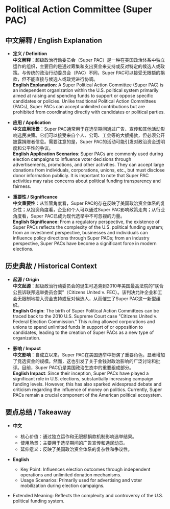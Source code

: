 # Political Action Committee (Super PAC)

## 中文解释 / English Explanation

* **定义 / Definition**  
  **中文解释**：超级政治行动委员会（Super PAC）是一种在美国政治体系中独立运作的组织，主要目的是通过筹集和支出资金来支持或反对特定的候选人或政策。与传统的政治行动委员会（PAC）不同，Super PAC可以接受无限额的捐款，但不能直接与候选人或政党进行协调。  
  **English Explanation**: A Super Political Action Committee (Super PAC) is an independent organization within the U.S. political system primarily aimed at raising and spending funds to support or oppose specific candidates or policies. Unlike traditional Political Action Committees (PACs), Super PACs can accept unlimited contributions but are prohibited from coordinating directly with candidates or political parties.

* **应用 / Application**  
  **中文应用场景**：Super PAC通常用于在选举期间通过广告、宣传和其他活动影响选民决策。它们可以接受来自个人、公司、工会等的大额捐款，但必须公开披露捐赠者信息。需要注意的是，Super PAC的活动可能引发对政治资金透明度和公平性的争议。  
  **English Application Scenarios**: Super PACs are commonly used during election campaigns to influence voter decisions through advertisements, promotions, and other activities. They can accept large donations from individuals, corporations, unions, etc., but must disclose donor information publicly. It is important to note that Super PAC activities may raise concerns about political funding transparency and fairness.

* **重要性 / Significance**  
  **中文重要性**：从监管角度看，Super PAC的存在反映了美国政治资金体系的复杂性；从投资角度看，企业和个人可以通过Super PAC影响政策走向；从行业角度看，Super PAC已成为现代选举中不可忽视的力量。  
  **English Significance**: From a regulatory perspective, the existence of Super PACs reflects the complexity of the U.S. political funding system; from an investment perspective, businesses and individuals can influence policy directions through Super PACs; from an industry perspective, Super PACs have become a significant force in modern elections.

## 历史典故 / Historical Context

* **起源 / Origin**  
  **中文起源**：超级政治行动委员会的诞生可追溯到2010年美国最高法院的“联合公民诉联邦选举委员会案”（Citizens United v. FEC）。该判决允许企业和工会无限制地投入资金支持或反对候选人，从而催生了Super PAC这一新型组织。  
  **English Origin**: The birth of Super Political Action Committees can be traced back to the 2010 U.S. Supreme Court case "Citizens United v. Federal Election Commission." This ruling allowed corporations and unions to spend unlimited funds in support of or opposition to candidates, leading to the creation of Super PACs as a new type of organization.

* **影响 / Impact**  
  **中文影响**：自成立以来，Super PAC在美国选举中扮演了重要角色，显著增加了竞选资金的规模。然而，这也引发了关于金钱对政治影响的广泛讨论和批评。目前，Super PAC仍是美国政治生态中的重要组成部分。  
  **English Impact**: Since their inception, Super PACs have played a significant role in U.S. elections, substantially increasing campaign funding levels. However, this has also sparked widespread debate and criticism regarding the influence of money on politics. Currently, Super PACs remain a crucial component of the American political ecosystem.

## 要点总结 / Takeaway

* **中文**  
  - 核心价值：通过独立运作和无限额捐款机制影响选举结果。
  - 使用场景：主要用于选举期间的广告宣传和选民动员。
  - 延伸意义：反映了美国政治资金体系的复杂性和争议性。

* **English**  
  - Key Point: Influences election outcomes through independent operations and unlimited donation mechanisms.
  - Usage Scenarios: Primarily used for advertising and voter mobilization during election campaigns.
- Extended Meaning: Reflects the complexity and controversy of the U.S. political funding system.